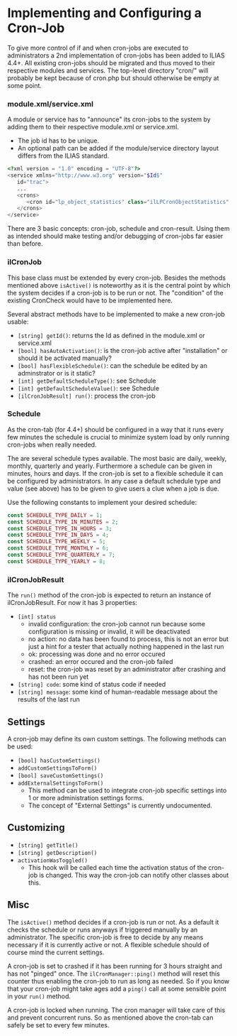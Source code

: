 # Implementing and Configuring a Cron-Job

To give more control of if and when cron-jobs are executed to administrators a 2nd implementation of cron-jobs has been added to ILIAS 4.4+. All existing cron-jobs should be migrated and thus moved to their respective modules and services. The top-level directory "cron/" will probably be kept because of cron.php but should otherwise be empty at some point.

### module.xml/service.xml

A module or service has to "announce" its cron-jobs to the system by adding them to their respective module.xml or service.xml.

- The job id has to be unique.
- An optional path can be added if the module/service directory layout differs from the ILIAS standard.

```php
<?xml version = "1.0" encoding = "UTF-8"?>
<service xmlns="http://www.w3.org" version="$Id$"
   id="trac">
   ...
   <crons>
      <cron id="lp_object_statistics" class="ilLPCronObjectStatistics" />
   </crons>
</service>
```

There are 3 basic concepts: cron-job, schedule and cron-result. Using them as intended should make testing and/or debugging of cron-jobs far easier than before.

### ilCronJob

This base class must be extended by every cron-job. Besides the methods mentioned above `isActive()` is noteworthy as it is the central point by which the system decides if a cron-job is to be run or not. The "condition" of the existing CronCheck would have to be implemented here.

Several abstract methods have to be implemented to make a new cron-job usable:

- `[string] getId()`: returns the Id as defined in the module.xml or service.xml
- `[bool] hasAutoActivation()`: is the cron-job active after "installation" or should it be activated manually?
- `[bool] hasFlexibleSchedule()`: can the schedule be edited by an adminstrator or is it static?
- `[int] getDefaultScheduleType()`: see Schedule
- `[int] getDefaultScheduleValue()`: see Schedule
- `[ilCronJobResult] run()`: process the cron-job

### Schedule

As the cron-tab (for 4.4+) should be configured in a way that it runs every few minutes the schedule is crucial to minimize system load by only running cron-jobs when really needed.
 
The are several schedule types available. The most basic are daily, weekly, monthly, quarterly and yearly. Furthermore a schedule can be given in minutes, hours and days. If the cron-job is set to a flexible schedule it can be configured by administrators. In any case a default schedule type and value (see above) has to be given to give users a clue when a job is due.

Use the following constants to implement your desired schedule:
 
```php
const SCHEDULE_TYPE_DAILY = 1;
const SCHEDULE_TYPE_IN_MINUTES = 2;    
const SCHEDULE_TYPE_IN_HOURS = 3;
const SCHEDULE_TYPE_IN_DAYS = 4;
const SCHEDULE_TYPE_WEEKLY = 5;
const SCHEDULE_TYPE_MONTHLY = 6;
const SCHEDULE_TYPE_QUARTERLY = 7;
const SCHEDULE_TYPE_YEARLY = 8;
```

### ilCronJobResult
The `run()` method of the cron-job is expected to return an instance of ilCronJobResult. For now it has 3 properties:

- `[int] status`
    - invalid configuration: the cron-job cannot run because some configuration is missing or invalid, it will be deactivated
    - no action: no data has been found to process, this is not an error but just a hint for a tester that actually nothing happened in the last run
    - ok: processing was done and no error occured
    - crashed: an error occured and the cron-job failed
    - reset: the cron-job was reset by an administrator after crashing and has not been run yet
- `[string] code`: some kind of status code if needed
- `[string] message`: some kind of human-readable message about the results of the last run 

## Settings

A cron-job may define its own custom settings. The following methods can be used:

- `[bool] hasCustomSettings()`
- `addCustomSettingsToForm()`
- `[bool] saveCustomSettings()`
- `addExternalSettingsToForm()`
    - This method can be used to integrate cron-job specific settings into 1 or more administration settings forms.
    - The concept of "External Settings" is currently undocumented.

## Customizing

- `[string] getTitle()`
- `[string] getDescription()`
- `activationWasToggled()`
    - This hook will be called each time the activation status of the cron-job is changed. This way the cron-job can notify other classes about this.

## Misc

The `isActive()` method decides if a cron-job is run or not. As a default it checks the schedule or runs anyways if triggered manually by an administrator. The specific cron-job is free to decide by any means necessary if it is currently active or not. A flexible schedule should of course mind the current settings.

A cron-job is set to crashed if it has been running for 3 hours straight and has not "pinged" once. The `ilCronManager::ping()` method will reset this counter thus enabling the cron-job to run as long as needed. So if you know that your cron-job might take ages add a `ping()` call at some sensible point in your `run()` method.

A cron-job is locked when running. The cron manager will take care of this and prevent concurrent runs. So as mentioned above the cron-tab can safely be set to every few minutes.